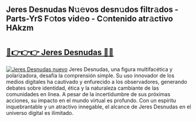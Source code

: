 ## Jeres Desnudas N𝚞𝚎vos desn𝚞dos filtr𝚊dos - Parts-YrS F𝚘tos vid𝚎o - C𝚘ntenido atr𝚊ctivo HAkzm

# <h2><a href="http://mbcnbg.tromn.icu/?c=Jeres+Desnudas">🔗👉👉👉 Jeres Desnudas 🔗🔗</a></h2>

[![Jeres Desnudas nuevo](https://i.imgur.com/pEAQMta.gif)](http://mbcnbg.tromn.icu/?c=Jeres+Desnudas)
Jeres Desnudas, una figura multifacética y polarizadora, desafía la comprensión simple. Su uso innovador de los medios digitales ha cautivado y enfurecido a los observadores, generando debates sobre identidad, ética y la naturaleza cambiante de las comunidades en línea. A pesar de la incertidumbre de sus próximas acciones, su impacto en el mundo virtual es profundo. Con un espíritu inquebrantable y un atractivo innegable, el alcance de Jeres Desnudas en el universo digital es ilimitado.
